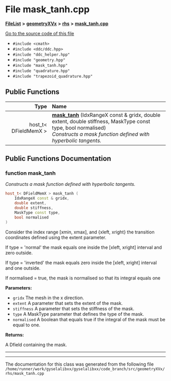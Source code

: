 

# File mask\_tanh.cpp



[**FileList**](files.md) **>** [**geometryXVx**](dir_e51b496b46dd687775e46e0826614574.md) **>** [**rhs**](dir_53474cb30a3389ee74cb3186cae99ac0.md) **>** [**mask\_tanh.cpp**](mask__tanh_8cpp.md)

[Go to the source code of this file](mask__tanh_8cpp_source.md)



* `#include <cmath>`
* `#include <ddc/ddc.hpp>`
* `#include "ddc_helper.hpp"`
* `#include "geometry.hpp"`
* `#include "mask_tanh.hpp"`
* `#include "quadrature.hpp"`
* `#include "trapezoid_quadrature.hpp"`





































## Public Functions

| Type | Name |
| ---: | :--- |
|  host\_t&lt; DFieldMemX &gt; | [**mask\_tanh**](#function-mask_tanh) (IdxRangeX const & gridx, double extent, double stiffness, MaskType const type, bool normalised) <br>_Constructs a mask function defined with hyperbolic tangents._  |




























## Public Functions Documentation




### function mask\_tanh 

_Constructs a mask function defined with hyperbolic tangents._ 
```C++
host_t< DFieldMemX > mask_tanh (
    IdxRangeX const & gridx,
    double extent,
    double stiffness,
    MaskType const type,
    bool normalised
) 
```



Consider the index range [xmin, xmax], and {xleft, xright} the transition coordinates defined using the extent parameter.


If type = 'normal' the mask equals one inside the [xleft, xright] interval and zero outside.


If type = 'inverted' the mask equals zero inside the [xleft, xright] interval and one outside.


If normalised = true, the mask is normalised so that its integral equals one




**Parameters:**


* `gridx` The mesh in the x direction. 
* `extent` A parameter that sets the extent of the mask. 
* `stiffness` A parameter that sets the stiffness of the mask. 
* `type` A MaskType parameter that defines the type of the mask. 
* `normalised` A boolean that equals true if the integral of the mask must be equal to one. 



**Returns:**

A Dfield containing the mask. 





        

<hr>

------------------------------
The documentation for this class was generated from the following file `/home/runner/work/gyselalibxx/gyselalibxx/code_branch/src/geometryXVx/rhs/mask_tanh.cpp`

